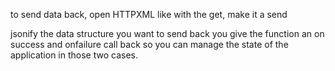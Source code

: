 to send data back, open HTTPXML like with the get, 
make it a send

jsonify the data structure you want to send back
you give the function an on success and onfailure call back
so you can manage the state of the application in those two cases.





